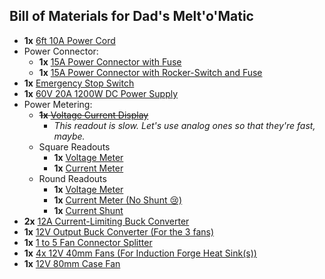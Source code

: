 ## Bill of Materials for Dad's Melt'o'Matic
 - **1x** [6ft 10A Power Cord](https://www.amazon.com/dp/B072BYGKZZ)
 - Power Connector:
   - **1x** [15A Power Connector with Fuse](https://www.amazon.com/dp/B081ZFHRGW)
   - **1x** [15A Power Connector with Rocker-Switch and Fuse](https://www.amazon.com/dp/B08CDSXWXF)
 - **1x** [Emergency Stop Switch](https://www.amazon.com/dp/B086HRQ2L4)
 - **1x** [60V 20A 1200W DC Power Supply](https://www.amazon.com/dp/B07HNZW3YW)
 - Power Metering:
   - ~~**1x** [Voltage Current Display](https://www.amazon.com/dp/B07QVXXGVR)~~
     - *This readout is slow. Let's use analog ones so that they're fast, maybe.*
   - Square Readouts
     - **1x** [Voltage Meter](https://www.amazon.com/dp/B07F1W6W78)
     - **1x** [Current Meter](https://www.amazon.com/dp/B00A4TQY02)
   - Round Readouts
     - **1x** [Voltage Meter](https://www.amazon.com/dp/B07JX6XX7Z)
     - **1x** [Current Meter (No Shunt 😢)](https://www.amazon.com/dp/B07P6NFK17)
     - **1x** [Current Shunt](https://www.amazon.com/dp/B082GSL3GY)
 - **2x** [12A Current-Limiting Buck Converter](https://www.amazon.com/dp/B071LGTTRN)
 - **1x** [12V Output Buck Converter (For the 3 fans)](https://www.amazon.com/dp/B078XRCF8Y)
 - **1x** [1 to 5 Fan Connector Splitter](https://www.amazon.com/dp/B07BWFT253)
 - **1x** [4x 12V 40mm Fans (For Induction Forge Heat Sink(s))](https://www.amazon.com/dp/B07JPBMNVL)
 - **1x** [12V 80mm Case Fan](https://www.amazon.com/dp/B07ZBZTRN3)

